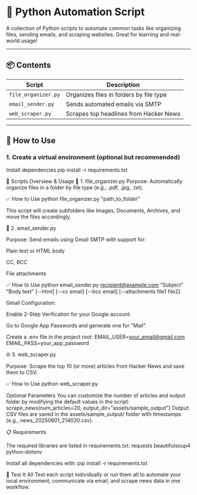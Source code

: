 # 🤖 Python Automation Script

A collection of Python scripts to automate common tasks like organizing files, sending emails, and scraping websites. Great for learning and real-world usage!

---

## 📦 Contents

| Script            | Description                              |
|-------------------|------------------------------------------|
| `file_organizer.py` | Organizes files in folders by file type |
| `email_sender.py`   | Sends automated emails via SMTP         |
| `web_scraper.py`    | Scrapes top headlines from Hacker News  |

---

## 🚀 How to Use

### 1. Create a virtual environment (optional but recommended)



Install dependencies
  pip install -r requirements.txt

🔧 Scripts Overview & Usage
📁 1. file_organizer.py
Purpose: Automatically organize files in a folder by file type (e.g., .pdf, .jpg, .txt).

✅ How to Use
  python file_organizer.py "path_to_folder"
  
This script will create subfolders like Images, Documents, Archives, and move the files accordingly.

📧 2. email_sender.py

Purpose: Send emails using Gmail SMTP with support for:

Plain text or HTML body

CC, BCC

File attachments

✅ How to Use
  python email_sender.py recipient@example.com "Subject" "Body text" [--html] [--cc email] [--bcc email] [--attachments file1 file2]

Gmail Configuration:

Enable 2-Step Verification for your Google account.

Go to Google App Passwords and generate one for "Mail".

Create a .env file in the project root:
EMAIL_USER=your_email@gmail.com
EMAIL_PASS=your_app_password

🌐 3. web_scraper.py

Purpose: Scrape the top 10 (or more) articles from Hacker News and save them to CSV.

✅ How to Use
  python web_scraper.py
  
Optional Parameters
You can customize the number of articles and output folder by modifying the default values in the script:
  scrape_news(num_articles=20, output_dir="assets/sample_output")
Output: CSV files are saved in the assets/sample_output/ folder with timestamps (e.g., news_20250601_214020.csv).

📋 Requirements

The required libraries are listed in requirements.txt:
  requests
  beautifulsoup4
  python-dotenv

Install all dependencies with:
  pip install -r requirements.txt
  
🧪 Test It All
Test each script individually or run them all to automate your local environment, communicate via email, and scrape news data in one workflow.
